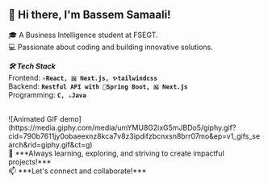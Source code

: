 

## 👋 Hi there, I'm Bassem Samaali!
🎓 A Business Intelligence student at FSEGT. </br>
💻 Passionate about coding and building innovative solutions.

***🛠️ Tech Stack*** </br>
Frontend: **`⚛️React, 🇳 Next.js, ✨tailwindcss`** </br>
Backend: **`Restful API with 🍃Spring Boot, 🇳 Next.js`** </br>
Programming: **`C, ☕Java`** </br>

</br>
![Animated GIF demo](https://media.giphy.com/media/umYMU8G2ixG5mJBDo5/giphy.gif?cid=790b7611jy0obaeexnz8kca7v8z3ipdifzbcnxsn8brr07mo&ep=v1_gifs_search&rid=giphy.gif&ct=g)
</br>
🌟 ***Always learning, exploring, and striving to create impactful projects!*** </br>
📫 ***Let's connect and collaborate!***</br>
<!--
**samaalibassem123/samaalibassem123** is a ✨ _special_ ✨ repository because its `README.md` (this file) appears on your GitHub profile.

Here are some ideas to get you started:

- 🔭 I’m currently working on ...
- 🌱 I’m currently learning ...
- 👯 I’m looking to collaborate on ...
- 🤔 I’m looking for help with ...
- 💬 Ask me about ...
- 📫 How to reach me: ...
- 😄 Pronouns: ...
- ⚡ Fun fact: ...
-->
